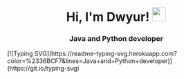 <h1 align="center">Hi, I'm Dwyur!</a> 
<img src="https://github.com/blackcater/blackcater/raw/main/images/Hi.gif" height="32"/></h1>
<h3 align="center">Java and Python developer</h3>
[![Typing SVG](https://readme-typing-svg.herokuapp.com?color=%2336BCF7&lines=Java+and+Python+developer)](https://git.io/typing-svg)
<!---
Dwyur/Dwyur is a ✨ special ✨ repository because its `README.md` (this file) appears on your GitHub profile.
You can click the Preview link to take a look at your changes.
--->
